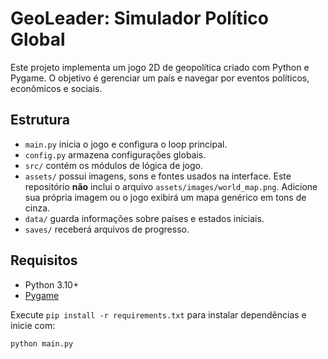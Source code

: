 # GeoLeader: Simulador Político Global

Este projeto implementa um jogo 2D de geopolítica criado com Python e Pygame. O objetivo é gerenciar um país e navegar por eventos políticos, econômicos e sociais.

## Estrutura
- `main.py` inicia o jogo e configura o loop principal.
- `config.py` armazena configurações globais.
- `src/` contém os módulos de lógica de jogo.
- `assets/` possui imagens, sons e fontes usados na interface. Este repositório
  **não** inclui o arquivo `assets/images/world_map.png`. Adicione sua própria
  imagem ou o jogo exibirá um mapa genérico em tons de cinza.
- `data/` guarda informações sobre países e estados iniciais.
- `saves/` receberá arquivos de progresso.

## Requisitos
- Python 3.10+
- [Pygame](https://www.pygame.org/)

Execute `pip install -r requirements.txt` para instalar dependências e inicie com:
```bash
python main.py
```
